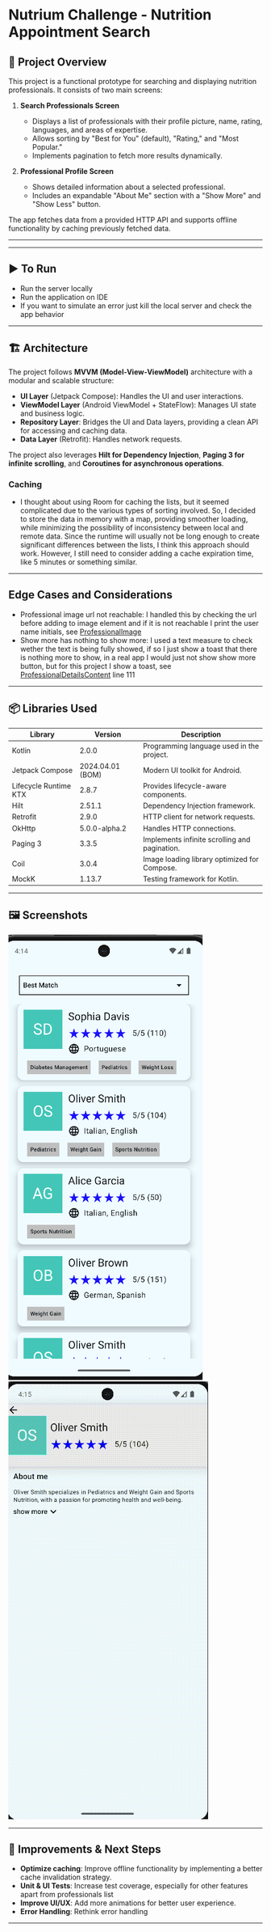 # Nutrium Challenge - Nutrition Appointment Search

## 📌 Project Overview
This project is a functional prototype for searching and displaying nutrition professionals. It consists of two main screens:

1. **Search Professionals Screen**
    - Displays a list of professionals with their profile picture, name, rating, languages, and areas of expertise.
    - Allows sorting by "Best for You" (default), "Rating," and "Most Popular."
    - Implements pagination to fetch more results dynamically.

2. **Professional Profile Screen**
    - Shows detailed information about a selected professional.
    - Includes an expandable "About Me" section with a "Show More" and "Show Less" button.

The app fetches data from a provided HTTP API and supports offline functionality by caching previously fetched data.

---

---

## ▶️ To Run

-  Run the server locally
- Run the application on IDE
- If you want to simulate an error just kill the local server and check the app behavior
---

## 🏗️ Architecture

The project follows **MVVM (Model-View-ViewModel)** architecture with a modular and scalable structure:

- **UI Layer** (Jetpack Compose): Handles the UI and user interactions.
- **ViewModel Layer** (Android ViewModel + StateFlow): Manages UI state and business logic.
- **Repository Layer**: Bridges the UI and Data layers, providing a clean API for accessing and caching data.
- **Data Layer** (Retrofit): Handles network requests.

The project also leverages **Hilt for Dependency Injection**, **Paging 3 for infinite scrolling**, and **Coroutines for asynchronous operations**.

### Caching

- I thought about using Room for caching the lists, but it seemed complicated due to the various types of sorting involved. So, I decided to store the data in memory with a map, providing smoother loading, while minimizing the possibility of inconsistency between local and remote data. Since the runtime will usually not be long enough to create significant differences between the lists, I think this approach should work. However, I still need to consider adding a cache expiration time, like 5 minutes or something similar.

---

## Edge Cases and Considerations

- Professional image url not reachable: I handled this by checking the url before adding to image element and if it is not reachable I print the user name initials, see [ProfessionalImage](app/src/main/java/io/github/joaogouveia89/nutriumchallengejoaogouveia/core/presentation/components/ProfessionalImage.kt)
- Show more has nothing to show more: I used a text measure to check wether the text is being fully showed, if so I just show a toast that there is nothing more to show, in a real app I would just not show show more button, but for this project I show a toast, see [ProfessionalDetailsContent](app/src/main/java/io/github/joaogouveia89/nutriumchallengejoaogouveia/professionalDetails/presenter/ProfessionalDetailsContent.kt) line 111
---

## 📦 Libraries Used

| Library               | Version          | Description                                   |  
|-----------------------|------------------|-----------------------------------------------|  
| Kotlin                | 2.0.0            | Programming language used in the project.     |  
| Jetpack Compose       | 2024.04.01 (BOM) | Modern UI toolkit for Android.                |  
| Lifecycle Runtime KTX | 2.8.7            | Provides lifecycle-aware components.          |  
| Hilt                  | 2.51.1           | Dependency Injection framework.               |  
| Retrofit              | 2.9.0            | HTTP client for network requests.             |  
| OkHttp                | 5.0.0-alpha.2    | Handles HTTP connections.                     |  
| Paging 3              | 3.3.5            | Implements infinite scrolling and pagination. |  
| Coil                  | 3.0.4            | Image loading library optimized for Compose.  |  
| MockK                 | 1.13.7           | Testing framework for Kotlin.                 |  

---

## 🖼️ Screenshots
![proflist.png](screenshots/proflist.png) ![details.gif](screenshots/details.gif)

---

## 🚀 Improvements & Next Steps

- **Optimize caching**: Improve offline functionality by implementing a better cache invalidation strategy.
- **Unit & UI Tests**: Increase test coverage, especially for other features apart from professionals list
- **Improve UI/UX**: Add more animations for better user experience.
- **Error Handling**: Rethink error handling

---
